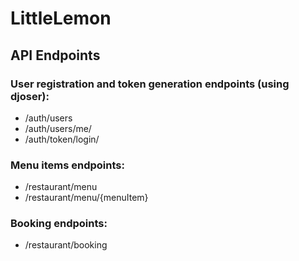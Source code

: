 # LittleLemon

## API Endpoints

### User registration and token generation endpoints (using djoser):

- /auth/users
- /auth/users/me/
- /auth/token/login/

### Menu items endpoints:

- /restaurant/menu
- /restaurant/menu/{menuItem}

### Booking endpoints:

- /restaurant/booking
